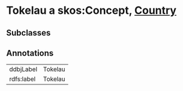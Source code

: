 # Tokelau a skos:Concept, [Country](/0.1/Country)

## Subclasses

## Annotations

|||
|-----|-----|
|ddbjLabel|Tokelau|
|rdfs:label|Tokelau|

